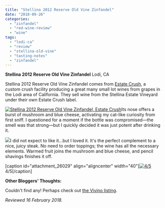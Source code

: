 ```yaml
---
title: "Stellina 2012 Reserve Old Vine Zinfandel"
date: "2018-09-26"
categories: 
  - "zinfandel"
  - "red-wine-review"
  - "wine"
tags: 
  - "lodi-ca"
  - "review"
  - "stellina-old-vine"
  - "tasting-notes"
  - "zinfandel"
---
```


**Stellina 2012 Reserve Old Vine Zinfandel** Lodi, CA

Stellina 2012 Reserve Old Vine Zinfandel comes from [Estate Crush](https://estatecrush.com/), a custom crush facility producing a great many small lot wines from grapes in the Lodi area of California. They sell wine from the Stellina Estate Vineyard under their own Estate Crush label.

[![Stellina 2012 Reserve Old Vine Zinfandel, Estate Crush](http://s3.amazonaws.com/thegourmez-wpmedia/2018/08/Zins-1-2-375x500.jpg)](http://s3.amazonaws.com/thegourmez-wpmedia/2018/08/Zins-1-2.jpg)Its nose offers a burst of mushroom and blue cheese, activating my cat-like curiosity from first sniff. I questioned for a moment if the bottle was compromised—the smell was that strong—but I quickly decided it was just potent after drinking it.

[![](http://s3.amazonaws.com/thegourmez-wpmedia/2018/08/Zins-4-2-411x500.jpg)](http://s3.amazonaws.com/thegourmez-wpmedia/2018/08/Zins-4-2.jpg)I did not expect to like it…but I loved it. It's the perfect complement to a nice, juicy steak. No need to order toppings; the wine has all the necessary elements. Warmed fruit joins the mushroom and blue cheese, and pencil shavings finishes it off.

\[caption id="attachment\_26029" align="aligncenter" width="40"\][![4/5](http://s3.amazonaws.com/thegourmez-wpmedia/2010/11/rating_avocado11.gif)](http://s3.amazonaws.com/thegourmez-wpmedia/2010/11/rating_avocado11.gif) 4/5\[/caption\]

**Other Bloggers' Thoughts:**

Couldn't find any! Perhaps check out [the Vivino listing](https://www.vivino.com/wineries/stellina/wines/stellina-old-vine-grown-lodi-zinfandel-2012).

_Reviewed 16 February 2018._
